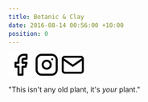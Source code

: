 ```yaml
---
title: Botanic & Clay
date: 2016-08-14 00:56:00 +10:00
position: 0
---
```


<div class="icons">
  <a href="https://www.facebook.com/botanicandclay/"><img class="icon" src="/assets/img/facebook.svg" /></a>
  <a href="https://www.instagram.com/botanicandclay/"><img class="icon" src="/assets/img/instagram.svg" /></a>
  <a href="mailto:hello@botanicandclay.com.au"><img class="icon" src="/assets/img/mail.svg" /></a>
</div>

"This isn't any old plant, it's _your_ plant."

<!-- Plant & pot sales, custom potting mix, environment monitoring. -->
